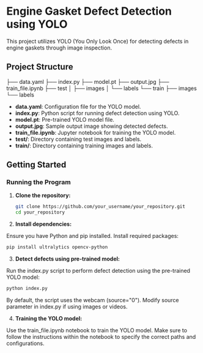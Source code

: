 # Engine Gasket Defect Detection using YOLO

This project utilizes YOLO (You Only Look Once) for detecting defects in engine gaskets through image inspection.

## Project Structure
├── data.yaml
├── index.py
├── model.pt
├── output.jpg
├── train_file.ipynb
├── test
│ ├── images
│ └── labels
└── train
├── images
└── labels


- **data.yaml**: Configuration file for the YOLO model.
- **index.py**: Python script for running defect detection using YOLO.
- **model.pt**: Pre-trained YOLO model file.
- **output.jpg**: Sample output image showing detected defects.
- **train_file.ipynb**: Jupyter notebook for training the YOLO model.
- **test/**: Directory containing test images and labels.
- **train/**: Directory containing training images and labels.

## Getting Started

### Running the Program

1. **Clone the repository:**

   ```bash
   git clone https://github.com/your_username/your_repository.git
   cd your_repository
   ```

2. **Install dependencies:**

Ensure you have Python and pip installed. Install required packages:

```bash
pip install ultralytics opencv-python
```

3. **Detect defects using pre-trained model:**

Run the index.py script to perform defect detection using the pre-trained YOLO model:

```bash
python index.py
```
By default, the script uses the webcam (source="0"). Modify source parameter in index.py if using images or videos.

4. **Training the YOLO model:**

Use the train_file.ipynb notebook to train the YOLO model. Make sure to follow the instructions within the notebook to specify the correct paths and configurations.
